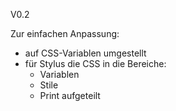 V0.2

Zur einfachen Anpassung:
- auf CSS-Variablen umgestellt
- für Stylus die CSS in die Bereiche:
  - Variablen
  - Stile
  - Print
  aufgeteilt
